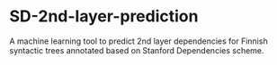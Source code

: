SD-2nd-layer-prediction
=======================

A machine learning tool to predict 2nd layer dependencies for Finnish syntactic trees annotated based on Stanford Dependencies scheme.
